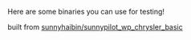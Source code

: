 Here are some binaries you can use for testing!

built from [sunnyhaibin/sunnypilot_wp_chrysler_basic](https://github.com/sunnypilot/panda/tree/sunnypilot_wp_chrysler_basic)
